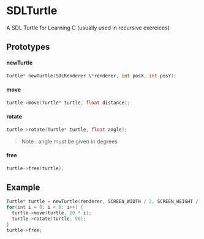 # SDLTurtle
A SDL Turtle for Learning C (usually used in recursive exercices)

## Prototypes

#### newTurtle
```C
Turtle* newTurtle(SDLRenderer \*renderer, int posX, int posY);
```

#### move
```C
turtle->move(Turtle* turtle, float distance);
```

#### rotate
```C
turtle->rotate(Turtle* turtle, float angle);
```
> Note : angle must be given in degrees

#### free

```C
turtle->free(turtle);
```

## Example

```C
Turtle* turtle = newTurtle(renderer, SCREEN_WIDTH / 2, SCREEN_HEIGHT / 2);
for(int i = 0; i < 8; i++) {
  turtle->move(turtle, 20 * i);
  turtle->rotate(turtle, 90);
}
turtle->free;
```

